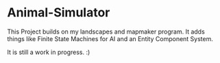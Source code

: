 # Animal-Simulator

This Project builds on my landscapes and mapmaker program.
It adds things like Finite State Machines for AI and an Entity Component System.

It is still a work in progress. :)

